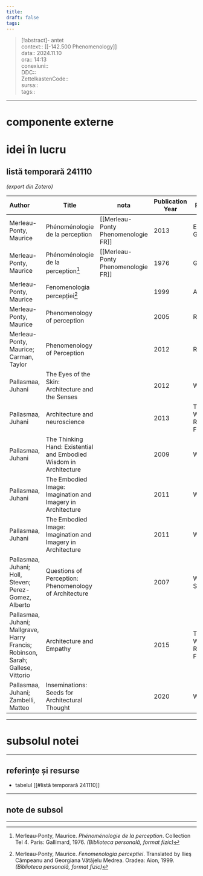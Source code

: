 ```yaml
---
title: 
draft: false
tags:
---
```

> [!abstract]- antet  
> context:: [[-142.500 Phenomenology]]  
> data:: 2024.11.10  
> ora:: 14:13  
> conexiuni::  
> DDC::  
> ZettelkastenCode::  
> sursa::  
> tags::  


---
# componente externe  

  
# idei în lucru  
## listă temporară 241110  
*(export din Zotero)*  
  
| Author                                                                          | Title                                                              | nota                                | Publication Year | Publisher                          |
| :------------------------------------------------------------------------------ | ------------------------------------------------------------------ | ----------------------------------- | ---------------- | ---------------------------------- |
| Merleau-Ponty, Maurice                                                          | Phénoménologie de la perception                                    | [[Merleau-Ponty Phenomenologie FR]] | 2013             | Editions Gallimard                 |
| Merleau-Ponty, Maurice                                                          | Phénoménologie de la perception[^1]                                | [[Merleau-Ponty Phenomenologie FR]] | 1976             | Gallimard                          |
| Merleau-Ponty, Maurice                                                          | Fenomenologia percepției[^2]                                       |                                     | 1999             | Aion                               |
| Merleau-Ponty, Maurice                                                          | Phenomenology of perception                                        |                                     | 2005             | Routledge                          |
| Merleau-Ponty, Maurice; Carman, Taylor                                          | Phenomenology of Perception                                        |                                     | 2012             | Routledge                          |
| Pallasmaa, Juhani                                                               | The Eyes of the Skin: Architecture and the Senses                  |                                     | 2012             | Wiley                              |
| Pallasmaa, Juhani                                                               | Architecture and neuroscience                                      |                                     | 2013             | Tapio Wirkkala-Rut Bryk Foundation |
| Pallasmaa, Juhani                                                               | The Thinking Hand: Existential and Embodied Wisdom in Architecture |                                     | 2009             | Wiley                              |
| Pallasmaa, Juhani                                                               | The Embodied Image: Imagination and Imagery in Architecture        |                                     | 2011             | Wiley                              |
| Pallasmaa, Juhani                                                               | The Embodied Image: Imagination and Imagery in Architecture        |                                     | 2011             | Wiley                              |
| Pallasmaa, Juhani; Holl, Steven; Perez-Gomez, Alberto                           | Questions of Perception: Phenomenology of Architecture             |                                     | 2007             | William K Stout Pub                |
| Pallasmaa, Juhani; Mallgrave, Harry Francis; Robinson, Sarah; Gallese, Vittorio | Architecture and Empathy                                           |                                     | 2015             | Tapio Wirkkala-Rut Bryk Foundation |
| Pallasmaa, Juhani; Zambelli, Matteo                                             | Inseminations: Seeds for Architectural Thought                     |                                     | 2020             | Wiley                              |

  


---
# subsolul notei  
---
## referințe și resurse  
- tabelul [[#listă temporară 241110]]  

---
## note de subsol
---

[^1]: Merleau-Ponty, Maurice. _Phénoménologie de la perception_. Collection Tel 4. Paris: Gallimard, 1976. *(Biblioteca personală, format fizic)*  
[^2]: Merleau-Ponty, Maurice. _Fenomenologia perceptiei_. Translated by Ilieş Câmpeanu and Georgiana Vătăjelu Medrea. Oradea: Aion, 1999. *(Biblioteca personală, format fizic)*  